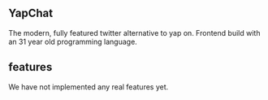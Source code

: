 ## YapChat

The modern, fully featured twitter alternative to yap on. 
Frontend build with an 31 year old programming language.

## features

We have not implemented any real features yet.
